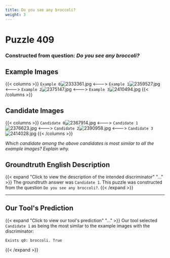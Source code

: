 ```yaml
---
title: Do you see any broccoli?
weight: 3
---
```


# Puzzle 409
### Constructed from question: _Do you see any broccoli?_


## Example Images
{{< columns >}}
`Example 0`![2333361.jpg](/gqa_images/2333361.jpg)
<--->
`Example 1`![2359527.jpg](/gqa_images/2359527.jpg)
<--->
`Example 2`![2375147.jpg](/gqa_images/2375147.jpg)
<--->
`Example 3`![2410494.jpg](/gqa_images/2410494.jpg)
{{< /columns >}}

## Candidate Images
{{< columns >}}
`Candidate 0`![2367914.jpg](/gqa_images/2367914.jpg)
<--->
`Candidate 1`![2376623.jpg](/gqa_images/2376623.jpg)
<--->
`Candidate 2`![2390958.jpg](/gqa_images/2390958.jpg)
<--->
`Candidate 3`![2414028.jpg](/gqa_images/2414028.jpg)
{{< /columns >}}

*Which candidate among the above candidates is most similar to all the example images? Explain why.*

## Groundtruth English Description

{{< expand "Click to view the description of the intended discriminator" "..." >}}
The groundtruth answer was `Candidate 1`. This puzzle was constructed from the question `Do you see any broccoli?`.
{{< /expand >}}

---

## Our Tool's Prediction

{{< expand "Click to view our tool's prediction" "..." >}}
Our tool selected `Candidate 1` as being the most similar to the example images with the discriminator:
```plaintext
Exists q0: broccoli. True
```
{{< /expand >}}
